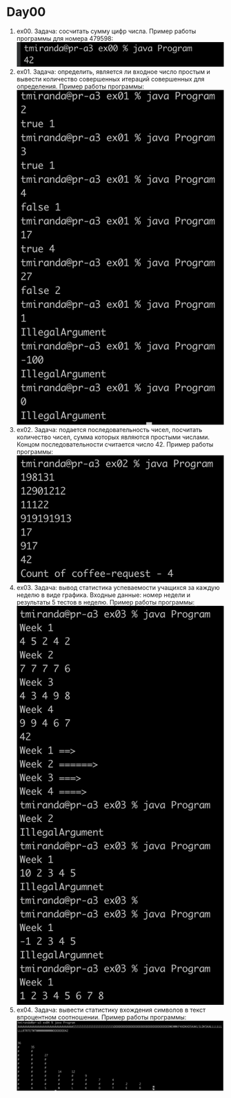# Day00
1. ex00. Задача: сосчитать сумму цифр числа.
   Пример работы программы для номера 479598:
![Пример ex00](examples/ex00.png)
2. ex01. Задача: определить, является ли входное число простым и вывести количество совершенных итераций совершенных для определения. 
Пример работы программы:
![Пример ex01](examples/ex01.png)
3. ex02. Задача: подается последовательность чисел, посчитать количество чисел, сумма которых являются простыми числами. Концом последовательности считается число 42.
   Пример работы программы:
![Пример ex02](examples/ex02.png)
4. ex03. Задача: вывод статистика успеваемости учащихся за каждую неделю в виде графика. Входные данные: номер недели и результаты 5 тестов в неделю.
Пример работы программы:
![Пример ex03](examples/ex03.png)
5. ex04. Задача: вывести статистику вхождения символов в текст впроцентном соотношении.
Пример работы программы:
![Пример ex04](examples/ex04.png)
